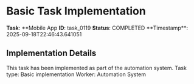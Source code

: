 # Basic Task Implementation

**Task**: **Mobile App
**ID**: task_0119
**Status**: COMPLETED
**Timestamp\*\*: 2025-09-18T22:46:43.641051

## Implementation Details

This task has been implemented as part of the automation system.
Task type: Basic implementation
Worker: Automation System
